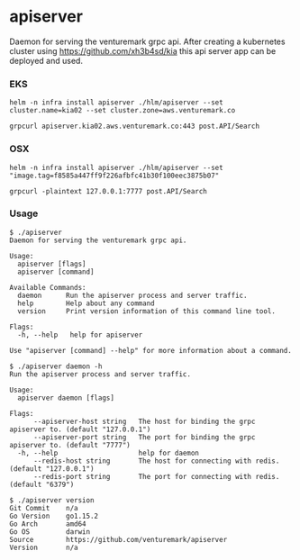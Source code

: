 # apiserver

Daemon for serving the venturemark grpc api. After creating a kubernetes cluster
using https://github.com/xh3b4sd/kia this api server app can be deployed and
used.



### EKS

```
helm -n infra install apiserver ./hlm/apiserver --set cluster.name=kia02 --set cluster.zone=aws.venturemark.co
```

```
grpcurl apiserver.kia02.aws.venturemark.co:443 post.API/Search
```



### OSX

```
helm -n infra install apiserver ./hlm/apiserver --set "image.tag=f8585a447ff9f226afbfc41b30f100eec3875b07"
```

```
grpcurl -plaintext 127.0.0.1:7777 post.API/Search
```



### Usage

```
$ ./apiserver
Daemon for serving the venturemark grpc api.

Usage:
  apiserver [flags]
  apiserver [command]

Available Commands:
  daemon      Run the apiserver process and server traffic.
  help        Help about any command
  version     Print version information of this command line tool.

Flags:
  -h, --help   help for apiserver

Use "apiserver [command] --help" for more information about a command.
```

```
$ ./apiserver daemon -h
Run the apiserver process and server traffic.

Usage:
  apiserver daemon [flags]

Flags:
      --apiserver-host string   The host for binding the grpc apiserver to. (default "127.0.0.1")
      --apiserver-port string   The port for binding the grpc apiserver to. (default "7777")
  -h, --help                    help for daemon
      --redis-host string       The host for connecting with redis. (default "127.0.0.1")
      --redis-port string       The port for connecting with redis. (default "6379")
```

```
$ ./apiserver version
Git Commit    n/a
Go Version    go1.15.2
Go Arch       amd64
Go OS         darwin
Source        https://github.com/venturemark/apiserver
Version       n/a
```
